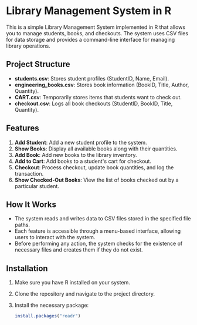 # Library Management System in R

This is a simple Library Management System implemented in R that allows you to manage students, books, and checkouts. The system uses CSV files for data storage and provides a command-line interface for managing library operations.

## Project Structure

- **students.csv**: Stores student profiles (StudentID, Name, Email).
- **engineering_books.csv**: Stores book information (BookID, Title, Author, Quantity).
- **CART.csv**: Temporarily stores items that students want to check out.
- **checkout.csv**: Logs all book checkouts (StudentID, BookID, Title, Quantity).

## Features

1. **Add Student**: Add a new student profile to the system.
2. **Show Books**: Display all available books along with their quantities.
3. **Add Book**: Add new books to the library inventory.
4. **Add to Cart**: Add books to a student's cart for checkout.
5. **Checkout**: Process checkout, update book quantities, and log the transaction.
6. **Show Checked-Out Books**: View the list of books checked out by a particular student.

## How It Works

- The system reads and writes data to CSV files stored in the specified file paths.
- Each feature is accessible through a menu-based interface, allowing users to interact with the system.
- Before performing any action, the system checks for the existence of necessary files and creates them if they do not exist.

## Installation

1. Make sure you have R installed on your system.
2. Clone the repository and navigate to the project directory.
3. Install the necessary package:

   ```R
   install.packages("readr")
